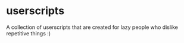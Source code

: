 # userscripts
A collection of userscripts that are created for lazy people who dislike repetitive things :)
